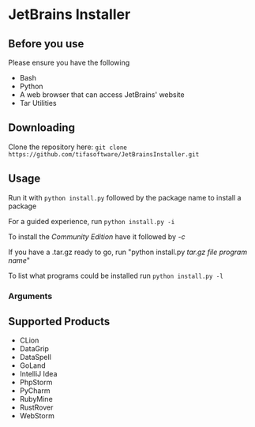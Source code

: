 # JetBrains Installer
## Before you use
Please ensure you have the following
- Bash
- Python
- A web browser that can access JetBrains' website
- Tar Utilities
## Downloading
Clone the repository here:
`git clone https://github.com/tifasoftware/JetBrainsInstaller.git`

## Usage
Run it with `python install.py` followed by the package name to install a package

For a guided experience, run `python install.py -i`

To install the *Community Edition* have it followed by *-c*

If you have a .tar.gz ready to go, run "python install.py *tar.gz file* *program name*"

To list what programs could be installed run `python install.py -l`



### Arguments

## Supported Products
- CLion
- DataGrip
- DataSpell
- GoLand
- IntelliJ Idea
- PhpStorm
- PyCharm
- RubyMine
- RustRover
- WebStorm

